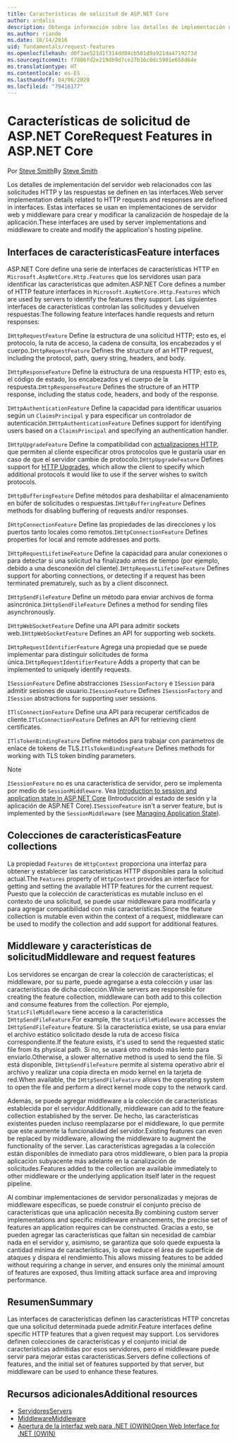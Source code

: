 ```yaml
---
title: Características de solicitud de ASP.NET Core
author: ardalis
description: Obtenga información sobre los detalles de implementación del servidor web relacionados con las solicitudes HTTP y las respuestas que se definen en las interfaces de ASP.NET Core.
ms.author: riande
ms.date: 10/14/2016
uid: fundamentals/request-features
ms.openlocfilehash: d0f3ae521d1f314dd04cb581d9a921da4719273d
ms.sourcegitcommit: f7886fd2e219db9d7ce27b16c0dc5901e658d64e
ms.translationtype: HT
ms.contentlocale: es-ES
ms.lasthandoff: 04/06/2020
ms.locfileid: "79416177"
---
```

# <a name="request-features-in-aspnet-core"></a><span data-ttu-id="e5cb8-103">Características de solicitud de ASP.NET Core</span><span class="sxs-lookup"><span data-stu-id="e5cb8-103">Request Features in ASP.NET Core</span></span>

<span data-ttu-id="e5cb8-104">Por [Steve Smith](https://ardalis.com/)</span><span class="sxs-lookup"><span data-stu-id="e5cb8-104">By [Steve Smith](https://ardalis.com/)</span></span>

<span data-ttu-id="e5cb8-105">Los detalles de implementación del servidor web relacionados con las solicitudes HTTP y las respuestas se definen en las interfaces.</span><span class="sxs-lookup"><span data-stu-id="e5cb8-105">Web server implementation details related to HTTP requests and responses are defined in interfaces.</span></span> <span data-ttu-id="e5cb8-106">Estas interfaces se usan en implementaciones de servidor web y middleware para crear y modificar la canalización de hospedaje de la aplicación.</span><span class="sxs-lookup"><span data-stu-id="e5cb8-106">These interfaces are used by server implementations and middleware to create and modify the application's hosting pipeline.</span></span>

## <a name="feature-interfaces"></a><span data-ttu-id="e5cb8-107">Interfaces de características</span><span class="sxs-lookup"><span data-stu-id="e5cb8-107">Feature interfaces</span></span>

<span data-ttu-id="e5cb8-108">ASP.NET Core define una serie de interfaces de características HTTP en `Microsoft.AspNetCore.Http.Features` que los servidores usan para identificar las características que admiten.</span><span class="sxs-lookup"><span data-stu-id="e5cb8-108">ASP.NET Core defines a number of HTTP feature interfaces in `Microsoft.AspNetCore.Http.Features` which are used by servers to identify the features they support.</span></span> <span data-ttu-id="e5cb8-109">Las siguientes interfaces de características controlan las solicitudes y devuelven respuestas:</span><span class="sxs-lookup"><span data-stu-id="e5cb8-109">The following feature interfaces handle requests and return responses:</span></span>

<span data-ttu-id="e5cb8-110">`IHttpRequestFeature` Define la estructura de una solicitud HTTP; esto es, el protocolo, la ruta de acceso, la cadena de consulta, los encabezados y el cuerpo.</span><span class="sxs-lookup"><span data-stu-id="e5cb8-110">`IHttpRequestFeature` Defines the structure of an HTTP request, including the protocol, path, query string, headers, and body.</span></span>

<span data-ttu-id="e5cb8-111">`IHttpResponseFeature` Define la estructura de una respuesta HTTP; esto es, el código de estado, los encabezados y el cuerpo de la respuesta.</span><span class="sxs-lookup"><span data-stu-id="e5cb8-111">`IHttpResponseFeature` Defines the structure of an HTTP response, including the status code, headers, and body of the response.</span></span>

<span data-ttu-id="e5cb8-112">`IHttpAuthenticationFeature` Define la capacidad para identificar usuarios según un `ClaimsPrincipal` y para especificar un controlador de autenticación.</span><span class="sxs-lookup"><span data-stu-id="e5cb8-112">`IHttpAuthenticationFeature` Defines support for identifying users based on a `ClaimsPrincipal` and specifying an authentication handler.</span></span>

<span data-ttu-id="e5cb8-113">`IHttpUpgradeFeature` Define la compatibilidad con [actualizaciones HTTP](https://tools.ietf.org/html/rfc2616.html#section-14.42), que permiten al cliente especificar otros protocolos que le gustaría usar en caso de que el servidor cambie de protocolo.</span><span class="sxs-lookup"><span data-stu-id="e5cb8-113">`IHttpUpgradeFeature` Defines support for [HTTP Upgrades](https://tools.ietf.org/html/rfc2616.html#section-14.42), which allow the client to specify which additional protocols it would like to use if the server wishes to switch protocols.</span></span>

<span data-ttu-id="e5cb8-114">`IHttpBufferingFeature` Define métodos para deshabilitar el almacenamiento en búfer de solicitudes o respuestas.</span><span class="sxs-lookup"><span data-stu-id="e5cb8-114">`IHttpBufferingFeature` Defines methods for disabling buffering of requests and/or responses.</span></span>

<span data-ttu-id="e5cb8-115">`IHttpConnectionFeature` Define las propiedades de las direcciones y los puertos tanto locales como remotos.</span><span class="sxs-lookup"><span data-stu-id="e5cb8-115">`IHttpConnectionFeature` Defines properties for local and remote addresses and ports.</span></span>

<span data-ttu-id="e5cb8-116">`IHttpRequestLifetimeFeature` Define la capacidad para anular conexiones o para detectar si una solicitud ha finalizado antes de tiempo (por ejemplo, debido a una desconexión del cliente).</span><span class="sxs-lookup"><span data-stu-id="e5cb8-116">`IHttpRequestLifetimeFeature` Defines support for aborting connections, or detecting if a request has been terminated prematurely, such as by a client disconnect.</span></span>

<span data-ttu-id="e5cb8-117">`IHttpSendFileFeature` Define un método para enviar archivos de forma asincrónica.</span><span class="sxs-lookup"><span data-stu-id="e5cb8-117">`IHttpSendFileFeature` Defines a method for sending files asynchronously.</span></span>

<span data-ttu-id="e5cb8-118">`IHttpWebSocketFeature` Define una API para admitir sockets web.</span><span class="sxs-lookup"><span data-stu-id="e5cb8-118">`IHttpWebSocketFeature` Defines an API for supporting web sockets.</span></span>

<span data-ttu-id="e5cb8-119">`IHttpRequestIdentifierFeature` Agrega una propiedad que se puede implementar para distinguir solicitudes de forma única.</span><span class="sxs-lookup"><span data-stu-id="e5cb8-119">`IHttpRequestIdentifierFeature` Adds a property that can be implemented to uniquely identify requests.</span></span>

<span data-ttu-id="e5cb8-120">`ISessionFeature` Define abstracciones `ISessionFactory` e `ISession` para admitir sesiones de usuario.</span><span class="sxs-lookup"><span data-stu-id="e5cb8-120">`ISessionFeature` Defines `ISessionFactory` and `ISession` abstractions for supporting user sessions.</span></span>

<span data-ttu-id="e5cb8-121">`ITlsConnectionFeature` Define una API para recuperar certificados de cliente.</span><span class="sxs-lookup"><span data-stu-id="e5cb8-121">`ITlsConnectionFeature` Defines an API for retrieving client certificates.</span></span>

<span data-ttu-id="e5cb8-122">`ITlsTokenBindingFeature` Define métodos para trabajar con parámetros de enlace de tokens de TLS.</span><span class="sxs-lookup"><span data-stu-id="e5cb8-122">`ITlsTokenBindingFeature` Defines methods for working with TLS token binding parameters.</span></span>

> [!NOTE]
> <span data-ttu-id="e5cb8-123">`ISessionFeature` no es una característica de servidor, pero se implementa por medio de `SessionMiddleware`. Vea [Introduction to session and application state in ASP.NET Core](app-state.md) (Introducción al estado de sesión y la aplicación de ASP.NET Core).</span><span class="sxs-lookup"><span data-stu-id="e5cb8-123">`ISessionFeature` isn't a server feature, but is implemented by the `SessionMiddleware` (see [Managing Application State](app-state.md)).</span></span>

## <a name="feature-collections"></a><span data-ttu-id="e5cb8-124">Colecciones de características</span><span class="sxs-lookup"><span data-stu-id="e5cb8-124">Feature collections</span></span>

<span data-ttu-id="e5cb8-125">La propiedad `Features` de `HttpContext` proporciona una interfaz para obtener y establecer las características HTTP disponibles para la solicitud actual.</span><span class="sxs-lookup"><span data-stu-id="e5cb8-125">The `Features` property of `HttpContext` provides an interface for getting and setting the available HTTP features for the current request.</span></span> <span data-ttu-id="e5cb8-126">Puesto que la colección de características es mutable incluso en el contexto de una solicitud, se puede usar middleware para modificarla y para agregar compatibilidad con más características.</span><span class="sxs-lookup"><span data-stu-id="e5cb8-126">Since the feature collection is mutable even within the context of a request, middleware can be used to modify the collection and add support for additional features.</span></span>

## <a name="middleware-and-request-features"></a><span data-ttu-id="e5cb8-127">Middleware y características de solicitud</span><span class="sxs-lookup"><span data-stu-id="e5cb8-127">Middleware and request features</span></span>

<span data-ttu-id="e5cb8-128">Los servidores se encargan de crear la colección de características; el middleware, por su parte, puede agregarse a esta colección y usar las características de dicha colección.</span><span class="sxs-lookup"><span data-stu-id="e5cb8-128">While servers are responsible for creating the feature collection, middleware can both add to this collection and consume features from the collection.</span></span> <span data-ttu-id="e5cb8-129">Por ejemplo, `StaticFileMiddleware` tiene acceso a la característica `IHttpSendFileFeature`.</span><span class="sxs-lookup"><span data-stu-id="e5cb8-129">For example, the `StaticFileMiddleware` accesses the `IHttpSendFileFeature` feature.</span></span> <span data-ttu-id="e5cb8-130">Si la característica existe, se usa para enviar el archivo estático solicitado desde la ruta de acceso física correspondiente.</span><span class="sxs-lookup"><span data-stu-id="e5cb8-130">If the feature exists, it's used to send the requested static file from its physical path.</span></span> <span data-ttu-id="e5cb8-131">Si no, se usará otro método más lento para enviarlo.</span><span class="sxs-lookup"><span data-stu-id="e5cb8-131">Otherwise, a slower alternative method is used to send the file.</span></span> <span data-ttu-id="e5cb8-132">Si está disponible, `IHttpSendFileFeature` permite al sistema operativo abrir el archivo y realizar una copia directa en modo kernel en la tarjeta de red.</span><span class="sxs-lookup"><span data-stu-id="e5cb8-132">When available, the `IHttpSendFileFeature` allows the operating system to open the file and perform a direct kernel mode copy to the network card.</span></span>

<span data-ttu-id="e5cb8-133">Además, se puede agregar middleware a la colección de características establecida por el servidor.</span><span class="sxs-lookup"><span data-stu-id="e5cb8-133">Additionally, middleware can add to the feature collection established by the server.</span></span> <span data-ttu-id="e5cb8-134">De hecho, las características existentes pueden incluso reemplazarse por el middleware, lo que permite que este aumente la funcionalidad del servidor.</span><span class="sxs-lookup"><span data-stu-id="e5cb8-134">Existing features can even be replaced by middleware, allowing the middleware to augment the functionality of the server.</span></span> <span data-ttu-id="e5cb8-135">Las características agregadas a la colección están disponibles de inmediato para otros middleware, o bien para la propia aplicación subyacente más adelante en la canalización de solicitudes.</span><span class="sxs-lookup"><span data-stu-id="e5cb8-135">Features added to the collection are available immediately to other middleware or the underlying application itself later in the request pipeline.</span></span>

<span data-ttu-id="e5cb8-136">Al combinar implementaciones de servidor personalizadas y mejoras de middleware específicas, se puede construir el conjunto preciso de características que una aplicación necesita.</span><span class="sxs-lookup"><span data-stu-id="e5cb8-136">By combining custom server implementations and specific middleware enhancements, the precise set of features an application requires can be constructed.</span></span> <span data-ttu-id="e5cb8-137">Gracias a esto, se pueden agregar las características que faltan sin necesidad de cambiar nada en el servidor y, asimismo, se garantiza que solo quede expuesta la cantidad mínima de características, lo que reduce el área de superficie de ataques y dispara el rendimiento.</span><span class="sxs-lookup"><span data-stu-id="e5cb8-137">This allows missing features to be added without requiring a change in server, and ensures only the minimal amount of features are exposed, thus limiting attack surface area and improving performance.</span></span>

## <a name="summary"></a><span data-ttu-id="e5cb8-138">Resumen</span><span class="sxs-lookup"><span data-stu-id="e5cb8-138">Summary</span></span>

<span data-ttu-id="e5cb8-139">Las interfaces de características definen las características HTTP concretas que una solicitud determinada puede admitir.</span><span class="sxs-lookup"><span data-stu-id="e5cb8-139">Feature interfaces define specific HTTP features that a given request may support.</span></span> <span data-ttu-id="e5cb8-140">Los servidores definen colecciones de características y el conjunto inicial de características admitidas por esos servidores, pero el middleware puede servir para mejorar estas características.</span><span class="sxs-lookup"><span data-stu-id="e5cb8-140">Servers define collections of features, and the initial set of features supported by that server, but middleware can be used to enhance these features.</span></span>

## <a name="additional-resources"></a><span data-ttu-id="e5cb8-141">Recursos adicionales</span><span class="sxs-lookup"><span data-stu-id="e5cb8-141">Additional resources</span></span>

* [<span data-ttu-id="e5cb8-142">Servidores</span><span class="sxs-lookup"><span data-stu-id="e5cb8-142">Servers</span></span>](xref:fundamentals/servers/index)
* [<span data-ttu-id="e5cb8-143">Middleware</span><span class="sxs-lookup"><span data-stu-id="e5cb8-143">Middleware</span></span>](xref:fundamentals/middleware/index)
* [<span data-ttu-id="e5cb8-144">Apertura de la interfaz web para .NET (OWIN)</span><span class="sxs-lookup"><span data-stu-id="e5cb8-144">Open Web Interface for .NET (OWIN)</span></span>](xref:fundamentals/owin)
